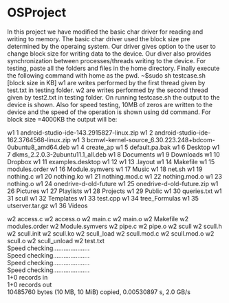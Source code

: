 # OSProject
In this project we have modified the basic char driver for reading and writing to memory.
The basic char driver used the block size pre determined by the operaing system.
Our driver gives option to the user to change block size for writing data to the device.
Our diver also provides synchronization between processes/threads writing to the device.
For testing, paste all the folders and files in the home directory.
Finally execute the following command with home as the pwd.
~$sudo sh testcase.sh [block size in KB]
w1 are writes performed by the first thread given by test.txt in testing folder.
w2 are writes performed by the second thread  given by test2.txt in testing folder.
On running testcase.sh the output to the device is shown.
Also for speed testing, 10MB of zeros are written to the device and the speed of the operation is shown using dd command.
For block size =4000KB the output will be:

w1 1 android-studio-ide-143.2915827-linux.zip
w1 2 android-studio-ide-162.3764568-linux.zip
w1 3 bcmwl-kernel-source_6.30.223.248+bdcom-0ubuntu8_amd64.deb
w1 4 create_ap
w1 5 default.pa.bak
w1 6 Desktop
w1 7 dkms_2.2.0.3-2ubuntu11.1_all.deb
w1 8 Documents
w1 9 Downloads
w1 10 Dropbox
w1 11 examples.desktop
w1 12 <invalid path>
w1 13 <invalid path>.layout
w1 14 Makefile
w1 15 modules.order
w1 16 Module.symvers
w1 17 Music
w1 18 net.sh
w1 19 nothing.c
w1 20 nothing.ko
w1 21 nothing.mod.c
w1 22 nothing.mod.o
w1 23 nothing.o
w1 24 onedrive-d-old-future
w1 25 onedrive-d-old-future.zip
w1 26 Pictures
w1 27 Playlists
w1 28 Projects
w1 29 Public
w1 30 queries.txt
w1 31 scull
w1 32 Templates
w1 33 test.cpp
w1 34 tree_Formulas
w1 35 utserver.tar.gz
w1 36 Videos

w2 access.c
w2 access.o
w2 main.c
w2 main.o
w2 Makefile
w2 modules.order
w2 Module.symvers
w2 pipe.c
w2 pipe.o
w2 scull
w2 scull.h
w2 scull.init
w2 scull.ko
w2 scull_load
w2 scull.mod.c
w2 scull.mod.o
w2 scull.o
w2 scull_unload
w2 test.txt<br>
Speed checking.....................<br>
Speed checking.....................<br>
Speed checking.....................<br>
Speed checking.....................<br>
1+0 records in<br>
1+0 records out<br>
10485760 bytes (10 MB, 10 MiB) copied, 0.00530897 s, 2.0 GB/s<br>

